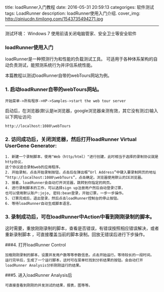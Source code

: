 title: loadRunner入门教程
date: 2016-05-31 20:59:13
categoriges: 软件测试
tags: LoadRunner
description: loadRunner使用入门介绍.
cover_img: http://qiniucdn.timilong.com/1543735494271.jpg

---

测试环境： Windows 7 使用前请关闭电脑管家、安全卫士等安全软件

### loadRunner使用入门
loadRunner是一种预测行为和性能的负载测试工具。
可适用于各种体系架构的自动负责测试，能预测系统行为并评估系统性能。

本篇教程以测试loadRunner自带的webTours网站为例。

### 1. 启动loadRunner自带的webTours网站。
```
开始菜单->所有程序->HP->Samples->start the web tour server
```

启动后，在浏览器(默认是ie浏览器，google浏览器亲测有效，其它没有测过)输入以下网址访问:
```
http://localhost:1080\webTours
```

### 2. 访问成功后，关闭浏览器，然后打开loadRunner Virtual UserGene Generator:
```
1. 新建一个录制脚本，使用"Web（http/html）"进行创建，此时相当于选择的录制协议就是http协议，
这个协议适合录制web的应用程序。
2. 开始录制，点击开始录制按钮，点击后在弹出框“Url Address”中键入要录制网页的地址
“http://localhost:1080\webTours”，点击确定。浏览器使用默认的IE浏览器。
3. 接着，loadRunner会自动打开浏览器，跳转到你指定的网页。
4. 进行录制脚本的工作，可以选择sign up注册用户然后自动登录订票，
也可以使用默认账户:jojo, 密码:bean登录，开始订票，一步一步操作。
5. 订票完成后，退出登录，然后点击loadRunner控制台的停止按钮。
6. 等待loadRunner自动生成脚本语言。
```

### 3. 录制成功后，可在loadRunner中Action中看到刚刚录制的脚本。
这时需要，重放刚刚录制的脚本，查看是否错误，有错误按照相应错误解决，或者重新录制脚本
，可直接覆盖当前的脚本录制。回放无错误后进行下步操作。

###4. 打开loadRunner Control
```
加载刚刚录制的脚本，设置并发用户数等等参数信息。点击开始运行。等待较长的一段时间。
运行完毕后，生成了一个运行脚本，这时可在菜单栏找到分析结果的按钮。会自动打开loadRunner Analysis分析刚刚运行的结果。
```

###5. 进入loadRunner Analysis后
```
可直接查看到刚刚的并发测试的结果，报表，图等等。
```



